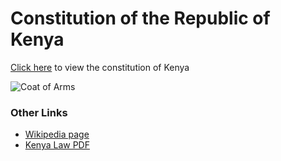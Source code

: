 Constitution of the Republic of Kenya
=====================================

[Click here](/constitution.md) to view the constitution of Kenya

![Coat of Arms](http://upload.wikimedia.org/wikipedia/commons/thumb/9/96/Coat_of_arms_of_Kenya.svg/244px-Coat_of_arms_of_Kenya.svg.png)

### Other Links

* [Wikipedia page](http://en.wikipedia.org/wiki/Constitution_of_Kenya)
* [Kenya Law PDF](http://www.kenyalaw.org/kl/fileadmin/pdfdownloads/Constitution_of_Kenya__2010.pdf)
